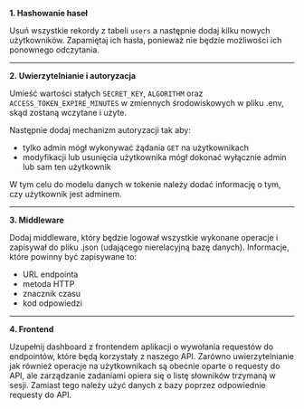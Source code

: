 **1. Hashowanie haseł**

Usuń wszystkie rekordy z tabeli `users` a następnie dodaj kilku nowych użytkowników. Zapamiętaj ich hasła, ponieważ nie będzie możliwości ich ponownego odczytania.

---

**2. Uwierzytelnianie i autoryzacja**

Umieść wartości stałych `SECRET_KEY`, `ALGORITHM` oraz `ACCESS_TOKEN_EXPIRE_MINUTES` w zmiennych środowiskowych w pliku .env, skąd zostaną wczytane i użyte.

Następnie dodaj mechanizm autoryzacji tak aby:
- tylko admin mógł wykonywać żądania `GET` na użytkownikach
- modyfikacji lub usunięcia użytkownika mógł dokonać wyłącznie admin lub sam ten użytkownik

W tym celu do modelu danych w tokenie należy dodać informację o tym, czy użytkownik jest adminem.

---

**3. Middleware**

Dodaj middleware, który będzie logował wszystkie wykonane operacje i zapisywał do pliku .json (udającego nierelacyjną bazę danych). Informacje, które powinny być zapisywane to:
- URL endpointa
- metoda HTTP
- znacznik czasu
- kod odpowiedzi

---

**4. Frontend**

Uzupełnij dashboard z frontendem aplikacji o wywołania requestów do endpointów, które będą korzystały z naszego API. Zarówno uwierzytelnianie jak również operacje na użytkownikach są obecnie oparte o requesty do API, ale zarządzanie zadaniami opiera się o listę słowników trzymaną w sesji. Zamiast tego należy użyć danych z bazy poprzez odpowiednie requesty do API.
